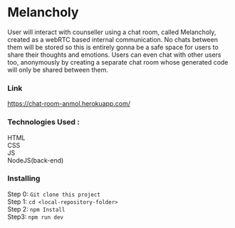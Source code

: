 # Melancholy

User will interact with counseller using a chat room, called Melancholy, created as a webRTC based internal communication.
No chats between them will be stored so this is entirely gonna be a safe space for users to share their thoughts and emotions.
Users can even chat with other users too, anonymously by creating a separate chat room whose generated code will only be shared between them.

### Link
https://chat-room-anmol.herokuapp.com/

### Technologies Used :
HTML<br>
CSS <br>
JS<br>
NodeJS(back-end)<br>

### Installing
Step 0: ```Git clone this project```<br>
Step 1: ```cd <local-repository-folder>``` <br>
Step 2: ```npm Install```<br>
Step3: ```npm run dev```<br>





